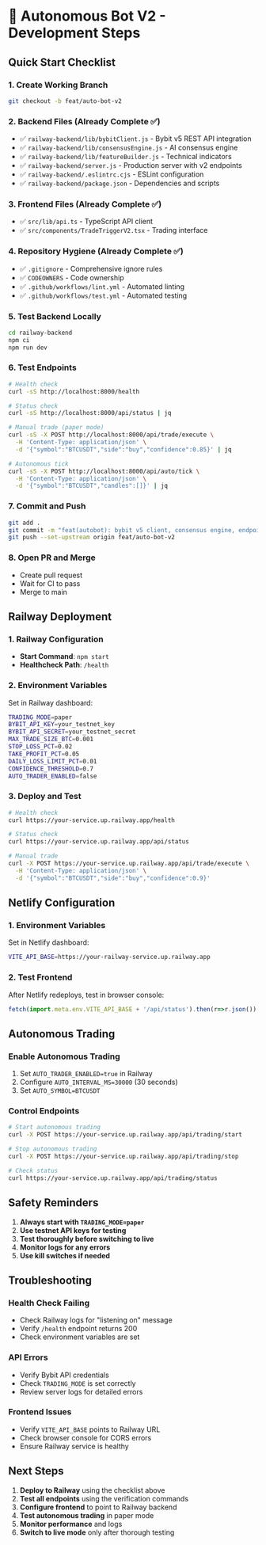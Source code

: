 # 🚀 Autonomous Bot V2 - Development Steps

## Quick Start Checklist

### 1. Create Working Branch
```bash
git checkout -b feat/auto-bot-v2
```

### 2. Backend Files (Already Complete ✅)
- ✅ `railway-backend/lib/bybitClient.js` - Bybit v5 REST API integration
- ✅ `railway-backend/lib/consensusEngine.js` - AI consensus engine
- ✅ `railway-backend/lib/featureBuilder.js` - Technical indicators
- ✅ `railway-backend/server.js` - Production server with v2 endpoints
- ✅ `railway-backend/.eslintrc.cjs` - ESLint configuration
- ✅ `railway-backend/package.json` - Dependencies and scripts

### 3. Frontend Files (Already Complete ✅)
- ✅ `src/lib/api.ts` - TypeScript API client
- ✅ `src/components/TradeTriggerV2.tsx` - Trading interface

### 4. Repository Hygiene (Already Complete ✅)
- ✅ `.gitignore` - Comprehensive ignore rules
- ✅ `CODEOWNERS` - Code ownership
- ✅ `.github/workflows/lint.yml` - Automated linting
- ✅ `.github/workflows/test.yml` - Automated testing

### 5. Test Backend Locally
```bash
cd railway-backend
npm ci
npm run dev
```

### 6. Test Endpoints
```bash
# Health check
curl -sS http://localhost:8000/health

# Status check
curl -sS http://localhost:8000/api/status | jq

# Manual trade (paper mode)
curl -sS -X POST http://localhost:8000/api/trade/execute \
  -H 'Content-Type: application/json' \
  -d '{"symbol":"BTCUSDT","side":"buy","confidence":0.85}' | jq

# Autonomous tick
curl -sS -X POST http://localhost:8000/api/auto/tick \
  -H 'Content-Type: application/json' \
  -d '{"symbol":"BTCUSDT","candles":[]}' | jq
```

### 7. Commit and Push
```bash
git add .
git commit -m "feat(autobot): bybit v5 client, consensus engine, endpoints, ci, hygiene"
git push --set-upstream origin feat/auto-bot-v2
```

### 8. Open PR and Merge
- Create pull request
- Wait for CI to pass
- Merge to main

## Railway Deployment

### 1. Railway Configuration
- **Start Command**: `npm start`
- **Healthcheck Path**: `/health`

### 2. Environment Variables
Set in Railway dashboard:
```bash
TRADING_MODE=paper
BYBIT_API_KEY=your_testnet_key
BYBIT_API_SECRET=your_testnet_secret
MAX_TRADE_SIZE_BTC=0.001
STOP_LOSS_PCT=0.02
TAKE_PROFIT_PCT=0.05
DAILY_LOSS_LIMIT_PCT=0.01
CONFIDENCE_THRESHOLD=0.7
AUTO_TRADER_ENABLED=false
```

### 3. Deploy and Test
```bash
# Health check
curl https://your-service.up.railway.app/health

# Status check
curl https://your-service.up.railway.app/api/status

# Manual trade
curl -X POST https://your-service.up.railway.app/api/trade/execute \
  -H 'Content-Type: application/json' \
  -d '{"symbol":"BTCUSDT","side":"buy","confidence":0.9}'
```

## Netlify Configuration

### 1. Environment Variables
Set in Netlify dashboard:
```bash
VITE_API_BASE=https://your-railway-service.up.railway.app
```

### 2. Test Frontend
After Netlify redeploys, test in browser console:
```javascript
fetch(import.meta.env.VITE_API_BASE + '/api/status').then(r=>r.json())
```

## Autonomous Trading

### Enable Autonomous Trading
1. Set `AUTO_TRADER_ENABLED=true` in Railway
2. Configure `AUTO_INTERVAL_MS=30000` (30 seconds)
3. Set `AUTO_SYMBOL=BTCUSDT`

### Control Endpoints
```bash
# Start autonomous trading
curl -X POST https://your-service.up.railway.app/api/trading/start

# Stop autonomous trading
curl -X POST https://your-service.up.railway.app/api/trading/stop

# Check status
curl https://your-service.up.railway.app/api/trading/status
```

## Safety Reminders

1. **Always start with `TRADING_MODE=paper`**
2. **Use testnet API keys for testing**
3. **Test thoroughly before switching to live**
4. **Monitor logs for any errors**
5. **Use kill switches if needed**

## Troubleshooting

### Health Check Failing
- Check Railway logs for "listening on" message
- Verify `/health` endpoint returns 200
- Check environment variables are set

### API Errors
- Verify Bybit API credentials
- Check `TRADING_MODE` is set correctly
- Review server logs for detailed errors

### Frontend Issues
- Verify `VITE_API_BASE` points to Railway URL
- Check browser console for CORS errors
- Ensure Railway service is healthy

## Next Steps

1. **Deploy to Railway** using the checklist above
2. **Test all endpoints** using the verification commands
3. **Configure frontend** to point to Railway backend
4. **Test autonomous trading** in paper mode
5. **Monitor performance** and logs
6. **Switch to live mode** only after thorough testing 